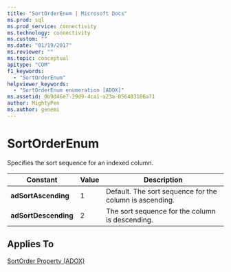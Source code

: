 ```yaml
---
title: "SortOrderEnum | Microsoft Docs"
ms.prod: sql
ms.prod_service: connectivity
ms.technology: connectivity
ms.custom: ""
ms.date: "01/19/2017"
ms.reviewer: ""
ms.topic: conceptual
apitype: "COM"
f1_keywords: 
  - "SortOrderEnum"
helpviewer_keywords: 
  - "SortOrderEnum enumeration [ADOX]"
ms.assetid: 0b9d46e7-29d9-4ca1-a23a-056403106a71
author: MightyPen
ms.author: genemi
---
```

# SortOrderEnum
Specifies the sort sequence for an indexed column.  
  
|Constant|Value|Description|  
|--------------|-----------|-----------------|  
|**adSortAscending**|1|Default. The sort sequence for the column is ascending.|  
|**adSortDescending**|2|The sort sequence for the column is descending.|  
  
## Applies To  
 [SortOrder Property (ADOX)](../../../ado/reference/adox-api/sortorder-property-adox.md)

